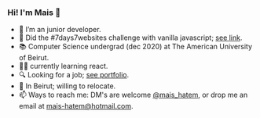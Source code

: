 ### Hi! I'm Mais 👋
- 🌱 I’m an junior developer.
- 🔭 Did the #7days7websites challenge with vanilla javascript; [see link](https://itsmais.github.io/7Days7Websites/).
- 📚 Computer Science undergrad (dec 2020) at The American University of Beirut.
- :woman_technologist: currently learning react.
- 🔍 Looking for a job; [see portfolio](https://itsmais.github.io/).
- 📍 In Beirut; willing to relocate.
- 📫 Ways to reach me: DM's are welcome [@mais_hatem](https://twitter.com/mais_hatem), or drop me an email at mais-hatem@hotmail.com.

<!--
**itsmais/itsmais** is a ✨ _special_ ✨ repository because its `README.md` (this file) appears on your GitHub profile.

Here are some ideas to get you started:

- 🔭 I’m currently working on ...
- 🌱 I’m currently learning ...
- 👯 I’m looking to collaborate on ...
- 🤔 I’m looking for help with ...
- 💬 Ask me about ...
- 📫 How to reach me: ...
- 😄 Pronouns: ...
- ⚡ Fun fact: ...
-->
